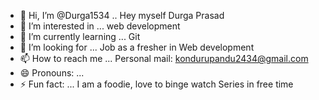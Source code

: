 - 👋 Hi, I’m @Durga1534 .. Hey myself Durga Prasad
- 👀 I’m interested in ... web development
- 🌱 I’m currently learning ... Git
- 💞️ I’m looking for ...  Job as a fresher in Web development
- 📫 How to reach me ...  Personal mail: kondurupandu2434@gmail.com
- 😄 Pronouns: ...
- ⚡ Fun fact: ... I am a foodie, love to binge watch Series in free time 

<!---
Durga1534/Durga1534 is a ✨ special ✨ repository because its `README.md` (this file) appears on your GitHub profile.
You can click the Preview link to take a look at your changes.
--->
